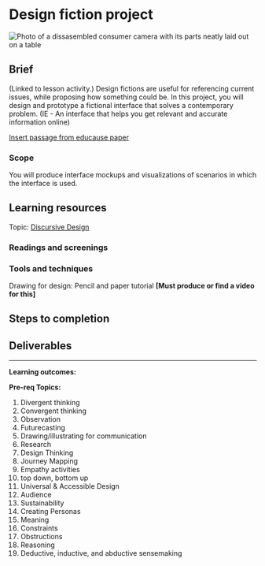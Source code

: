 # Design fiction project
![Photo of a dissasembled consumer camera with its parts neatly laid out on a table](https://unsplash.it/3000/1500?image=36)
## Brief

(Linked to lesson activity.) Design fictions are useful for referencing current issues, while proposing how something could be. In this project, you will design and prototype a fictional interface that solves a contemporary problem. (IE - An interface that helps you get relevant and accurate information online)

[Insert passage from educause paper](http://files.eric.ed.gov/fulltext/EJ1043438.pdf)

### Scope
You will produce interface mockups and visualizations of scenarios in which the interface is used.


## Learning resources

Topic: [Discursive Design](../topics/discursive_design.md)

### Readings and screenings

### Tools and techniques

Drawing for design: Pencil and paper tutorial **[Must produce or find a video for this]**

## Steps to completion

## Deliverables

---

**Learning outcomes:**



**Pre-req Topics:**
1. Divergent thinking
2. Convergent thinking
3. Observation
4. Futurecasting
5. Drawing/illustrating for communication
6. Research
7. Design Thinking
8. Journey Mapping
9. Empathy activities
10. top down, bottom up
11. Universal & Accessible Design
12. Audience
13. Sustainability
14. Creating Personas
15. Meaning
16. Constraints
17. Obstructions
18. Reasoning
19. Deductive, inductive, and abductive sensemaking

